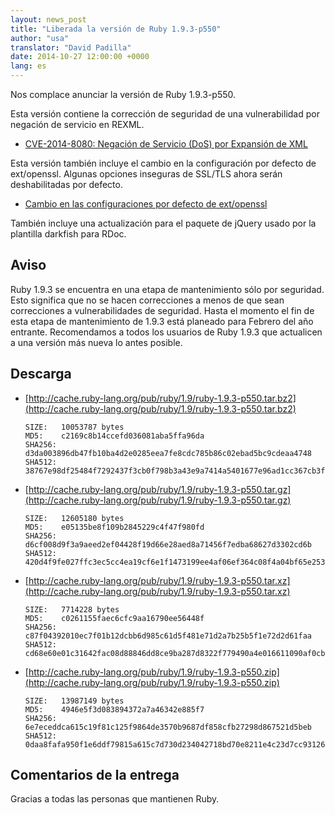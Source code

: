```yaml
---
layout: news_post
title: "Liberada la versión de Ruby 1.9.3-p550"
author: "usa"
translator: "David Padilla"
date: 2014-10-27 12:00:00 +0000
lang: es
---
```


Nos complace anunciar la versión de Ruby 1.9.3-p550.

Esta versión contiene la corrección de seguridad de una vulnerabilidad
por negación de servicio en REXML.

* [CVE-2014-8080: Negación de Servicio (DoS) por Expansión de XML](https://www.ruby-lang.org/es/news/2014/10/27/rexml-dos-cve-2014-8080/)

Esta versión también incluye el cambio en la configuración por defecto de
ext/openssl.
Algunas opciones inseguras de SSL/TLS ahora serán deshabilitadas por defecto.

* [Cambio en las configuraciones por defecto de ext/openssl](https://www.ruby-lang.org/es/news/2014/10/27/changing-default-settings-of-ext-openssl/)

También incluye una actualización para el paquete de jQuery usado por
la plantilla darkfish para RDoc.


## Aviso

Ruby 1.9.3 se encuentra en una etapa de mantenimiento sólo por seguridad.
Esto significa que no se hacen correcciones a menos de que sean correcciones a
vulnerabilidades de seguridad.
Hasta el momento el fin de esta etapa de mantenimiento de 1.9.3 está planeado
para Febrero del año entrante.
Recomendamos a todos los usuarios de Ruby 1.9.3 que actualicen a una versión más
nueva lo antes posible.

## Descarga

* [http://cache.ruby-lang.org/pub/ruby/1.9/ruby-1.9.3-p550.tar.bz2](http://cache.ruby-lang.org/pub/ruby/1.9/ruby-1.9.3-p550.tar.bz2)

      SIZE:   10053787 bytes
      MD5:    c2169c8b14ccefd036081aba5ffa96da
      SHA256: d3da003896db47fb10ba4d2e0285eea7fe8cdc785b86c02ebad5bc9cdeaa4748
      SHA512: 38767e98df25484f7292437f3cb0f798b3a43e9a7414a5401677e96ad1cc367cb3fa23ac3abe568d5bf2b2ca553713469a8770d41b79bc63daf3fa59cb4e15c6

* [http://cache.ruby-lang.org/pub/ruby/1.9/ruby-1.9.3-p550.tar.gz](http://cache.ruby-lang.org/pub/ruby/1.9/ruby-1.9.3-p550.tar.gz)

      SIZE:   12605180 bytes
      MD5:    e05135be8f109b2845229c4f47f980fd
      SHA256: d6cf008d9f3a9aeed2ef04428f19d66e28aed8a71456f7edba68627d3302cd6b
      SHA512: 420d4f9fe027ffc3ec5cc4ea19cf6e1f1473199ee4af06ef364c08f4a04bf65e253b32e76f37370b8e56ad2e26d0c09e6fa5b1f7c0b407b0c68b63acd2cce975

* [http://cache.ruby-lang.org/pub/ruby/1.9/ruby-1.9.3-p550.tar.xz](http://cache.ruby-lang.org/pub/ruby/1.9/ruby-1.9.3-p550.tar.xz)

      SIZE:   7714228 bytes
      MD5:    c0261155faec6cfc9aa16790ee56448f
      SHA256: c87f04392010ec7f01b12dcbb6d985c61d5f481e71d2a7b25b5f1e72d2d61faa
      SHA512: cd68e60e01c31642fac08d88846dd8ce9ba287d8322f779490a4e016611090af0cbdee5be4ac611c5468cab90c6a2cdfe2a08c0c05106b6fe61c1253e49273d5

* [http://cache.ruby-lang.org/pub/ruby/1.9/ruby-1.9.3-p550.zip](http://cache.ruby-lang.org/pub/ruby/1.9/ruby-1.9.3-p550.zip)

      SIZE:   13987149 bytes
      MD5:    4946e5f3d083894372a7a46342e885f7
      SHA256: 6e7eceddca615c19f81c125f9864de3570b9687df858cfb27298d867521d5beb
      SHA512: 0daa8fafa950f1e6ddf79815a615c7d730d234042718bd70e8211e4c23d7cc93126c924ad42673844c3a8cb908bf02a8d03ae2857658a027935f46c13bb17a13

## Comentarios de la entrega

Gracias a todas las personas que mantienen Ruby.
